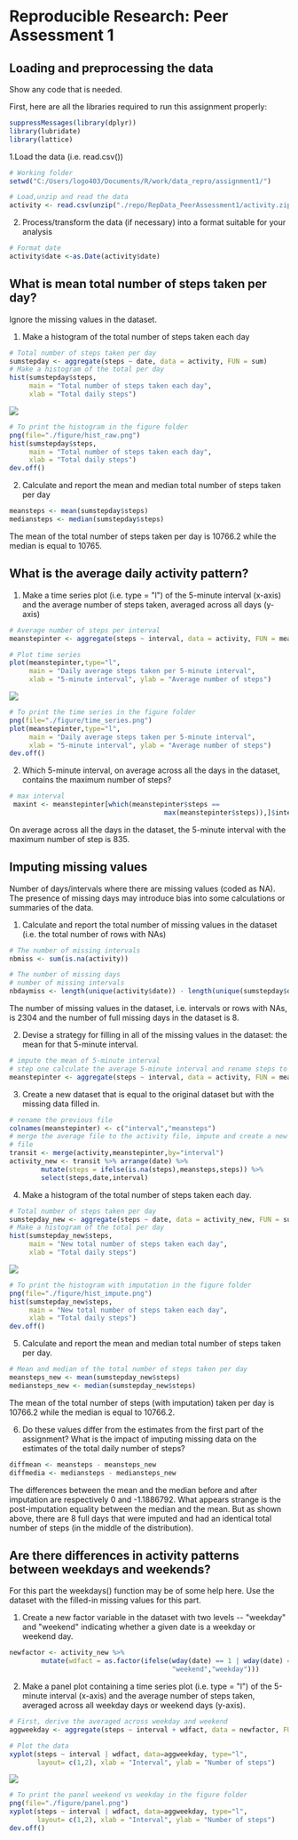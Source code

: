 # Reproducible Research: Peer Assessment 1


## Loading and preprocessing the data
Show any code that is needed.

First, here are all the libraries required to run this assignment properly:

```r
suppressMessages(library(dplyr))
library(lubridate)
library(lattice)
```

1.Load the data (i.e. read.csv())

```r
# Working folder
setwd("C:/Users/logo403/Documents/R/work/data_repro/assignment1/")

# Load,unzip and read the data
activity <- read.csv(unzip("./repo/RepData_PeerAssessment1/activity.zip"))
```

2. Process/transform the data (if necessary) into a format suitable for your analysis

```r
# Format date
activity$date <-as.Date(activity$date)
```

## What is mean total number of steps taken per day?
Ignore the missing values in the dataset.

1. Make a histogram of the total number of steps taken each day

```r
# Total number of steps taken per day
sumstepday <- aggregate(steps ~ date, data = activity, FUN = sum)
# Make a histogram of the total per day
hist(sumstepday$steps, 
     main = "Total number of steps taken each day",
     xlab = "Total daily steps")
```

![](PA1_template_files/figure-html/unnamed-chunk-4-1.png) 

```r
# To print the histogram in the figure folder
png(file="./figure/hist_raw.png")
hist(sumstepday$steps, 
     main = "Total number of steps taken each day",
     xlab = "Total daily steps")
dev.off()
```


2. Calculate and report the mean and median total number of steps taken per day

```r
meansteps <- mean(sumstepday$steps)
mediansteps <- median(sumstepday$steps)
```
The mean of the total number of steps taken per day is 10766.2 while the median is equal to 10765.

## What is the average daily activity pattern?

1. Make a time series plot (i.e. type = "l") of the 5-minute interval (x-axis) and the average number of steps taken, averaged across all days (y-axis)

```r
# Average number of steps per interval
meanstepinter <- aggregate(steps ~ interval, data = activity, FUN = mean)

# Plot time series
plot(meanstepinter,type="l", 
     main = "Daily average steps taken per 5-minute interval",
     xlab = "5-minute interval", ylab = "Average number of steps")
```

![](PA1_template_files/figure-html/unnamed-chunk-7-1.png) 

```r
# To print the time series in the figure folder
png(file="./figure/time_series.png")
plot(meanstepinter,type="l", 
     main = "Daily average steps taken per 5-minute interval",
     xlab = "5-minute interval", ylab = "Average number of steps")
dev.off()
```


2. Which 5-minute interval, on average across all the days in the dataset, contains the maximum number of steps?

```r
# max interval
 maxint <- meanstepinter[which(meanstepinter$steps ==
                                       max(meanstepinter$steps)),]$interval
```
On average across all the days in the dataset, the 5-minute interval with the maximum number of step is 835.

## Imputing missing values
Number of days/intervals where there are missing values (coded as NA). The presence of missing days may introduce bias into some calculations or summaries of the data.

1. Calculate and report the total number of missing values in the dataset (i.e. the total number of rows with NAs)

```r
# The number of missing intervals
nbmiss <- sum(is.na(activity))

# The number of missing days
# number of missing intervals
nbdaymiss <- length(unique(activity$date)) - length(unique(sumstepday$date))
```
The number of missing values in the dataset, i.e. intervals or rows with NAs, is 2304 and the number of full missing days in the dataset is 8. 

2. Devise a strategy for filling in all of the missing values in the dataset: the mean for that 5-minute interval.

```r
# impute the mean of 5-minute interval
# step one calculate the average 5-minute interval and rename steps to meansteps
meanstepinter <- aggregate(steps ~ interval, data = activity, FUN = mean)
```


3. Create a new dataset that is equal to the original dataset but with the missing data filled in.

```r
# rename the previous file
colnames(meanstepinter) <- c("interval","meansteps")
# merge the average file to the activity file, impute and create a new activity
# file
transit <- merge(activity,meanstepinter,by="interval")
activity_new <- transit %>% arrange(date) %>% 
        mutate(steps = ifelse(is.na(steps),meansteps,steps)) %>%
        select(steps,date,interval)
```


4. Make a histogram of the total number of steps taken each day. 

```r
# Total number of steps taken per day
sumstepday_new <- aggregate(steps ~ date, data = activity_new, FUN = sum)
# Make a histogram of the total per day
hist(sumstepday_new$steps, 
     main = "New total number of steps taken each day",
     xlab = "Total daily steps")
```

![](PA1_template_files/figure-html/unnamed-chunk-13-1.png) 

```r
# To print the histogram with imputation in the figure folder
png(file="./figure/hist_impute.png")
hist(sumstepday_new$steps, 
     main = "New total number of steps taken each day",
     xlab = "Total daily steps")
dev.off()
```

5. Calculate and report the mean and median total number of steps taken per day.

```r
# Mean and median of the total number of steps taken per day
meansteps_new <- mean(sumstepday_new$steps)
mediansteps_new <- median(sumstepday_new$steps)
```
The mean of the total number of steps (with imputation) taken per day is 10766.2 while the median is equal to 10766.2.


6. Do these values differ from the estimates from the first part of the assignment? What is the impact of imputing missing data on the estimates of the total daily number of steps?


```r
diffmean <- meansteps - meansteps_new
diffmedia <- mediansteps - mediansteps_new
```
The differences between the mean and the median before and after imputation are respectively 0 and -1.1886792.
What appears strange is the post-imputation equality between the median and the mean. But as shown above, there are 8 full days that were imputed and had an identical total number of steps (in the middle of the distribution). 

## Are there differences in activity patterns between weekdays and weekends?
For this part the weekdays() function may be of some help here. Use the dataset with the filled-in missing values for this part.

1. Create a new factor variable in the dataset with two levels -- "weekday" and "weekend" indicating whether a given date is a weekday or weekend day.

```r
newfactor <- activity_new %>% 
        mutate(wdfact = as.factor(ifelse(wday(date) == 1 | wday(date) == 7,
                                         "weekend","weekday")))
```


2. Make a panel plot containing a time series plot (i.e. type = "l") of the 5-minute interval (x-axis) and the average number of steps taken, averaged across all weekday days or weekend days (y-axis). 

```r
# First, derive the averaged across weekday and weekend
aggweekday <- aggregate(steps ~ interval + wdfact, data = newfactor, FUN=mean)

# Plot the data
xyplot(steps ~ interval | wdfact, data=aggweekday, type="l", 
       layout= c(1,2), xlab = "Interval", ylab = "Number of steps")
```

![](PA1_template_files/figure-html/unnamed-chunk-18-1.png) 

```r
# To print the panel weekend vs weekday in the figure folder
png(file="./figure/panel.png")
xyplot(steps ~ interval | wdfact, data=aggweekday, type="l", 
       layout= c(1,2), xlab = "Interval", ylab = "Number of steps")
dev.off()
```
